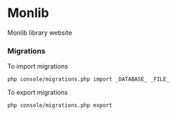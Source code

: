 # Monlib

Monlib library website

### Migrations

To import migrations

```shell
php console/migrations.php import _DATABASE_ _FILE_
```

To export migrations

```shell
php console/migrations.php export
```
